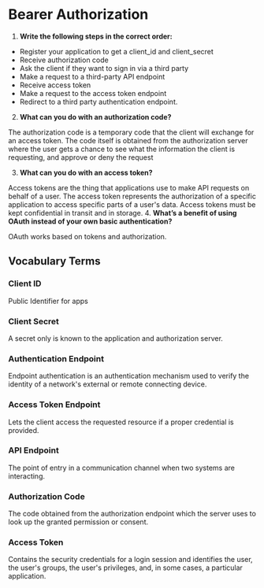 # Bearer Authorization

1. **Write the following steps in the correct order:**

  * Register your application to get a client_id and client_secret
  * Receive authorization code
  * Ask the client if they want to sign in via a third party
  * Make a request to a third-party API endpoint
  * Receive access token
  * Make a request to the access token endpoint
  * Redirect to a third party authentication endpoint.

2. **What can you do with an authorization code?**

The authorization code is a temporary code that the client will exchange for an access token. The code itself is obtained from the authorization server where the user gets a chance to see what the information the client is requesting, and approve or deny the request

3. **What can you do with an access token?**

Access tokens are the thing that applications use to make API requests on behalf of a user. The access token represents the authorization of a specific application to access specific parts of a user's data. Access tokens must be kept confidential in transit and in storage.
4. **What’s a benefit of using OAuth instead of your own basic authentication?**

OAuth works based on tokens and authorization. 

## Vocabulary Terms

### Client ID
Public Identifier for apps 
### Client Secret
A secret only is known to the application and authorization server.

### Authentication Endpoint
Endpoint authentication is an authentication mechanism used to verify the identity of a network's external or remote connecting device.
### Access Token Endpoint
Lets the client access the requested resource if a proper credential is provided.
### API Endpoint
The point of entry in a communication channel when two systems are interacting. 
### Authorization Code
The code obtained from the authorization endpoint which the server uses to look up the granted permission or consent.
### Access Token
Contains the security credentials for a login session and identifies the user, the user's groups, the user's privileges, and, in some cases, a particular application.
